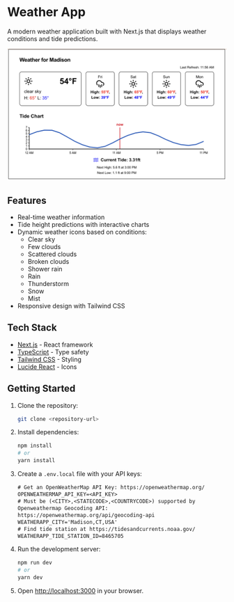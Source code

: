 # Weather App

A modern weather application built with Next.js that displays weather conditions and tide predictions.

![Weather App](weatherapp.png)


## Features

- Real-time weather information
- Tide height predictions with interactive charts
- Dynamic weather icons based on conditions:
  - Clear sky
  - Few clouds
  - Scattered clouds
  - Broken clouds
  - Shower rain
  - Rain
  - Thunderstorm
  - Snow
  - Mist
- Responsive design with Tailwind CSS

## Tech Stack

- [Next.js](https://nextjs.org/) - React framework
- [TypeScript](https://www.typescriptlang.org/) - Type safety
- [Tailwind CSS](https://tailwindcss.com/) - Styling
- [Lucide React](https://lucide.dev/) - Icons

## Getting Started

1. Clone the repository:
   ```bash
   git clone <repository-url>
   ```

2. Install dependencies:
   ```bash
   npm install
   # or
   yarn install
   ```

3. Create a `.env.local` file with your API keys:
   ```env
   # Get an OpenWeatherMap API Key: https://openweathermap.org/
   OPENWEATHERMAP_API_KEY=<API_KEY>
   # Must be (<CITY>,<STATECODE>,<COUNTRYCODE>) supported by Openweathermap Geocoding API: https://openweathermap.org/api/geocoding-api
   WEATHERAPP_CITY='Madison,CT,USA' 
   # Find tide station at https://tidesandcurrents.noaa.gov/
   WEATHERAPP_TIDE_STATION_ID=8465705
   ```

4. Run the development server:
   ```bash
   npm run dev
   # or
   yarn dev
   ```

5. Open [http://localhost:3000](http://localhost:3000) in your browser.
